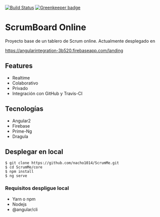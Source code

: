 [![Build Status](https://travis-ci.org/nacho1014/ScrumMe.svg?branch=master)](https://travis-ci.org/nacho1014/ScrumMe)
[![Greenkeeper badge](https://badges.greenkeeper.io/nacho1014/ScrumMe.svg)](https://greenkeeper.io/)
# ScrumBoard Online


Proyecto base de un tablero de Scrum online.
Actualmente desplegado en 

https://angularintegration-3b520.firebaseapp.com/landing

## Features

* Realtime
* Colaborativo
* Privado
* Integración con GitHub y Travis-CI

## Tecnologías

* Angular2
* Firebase
* Prime-Ng
* Dragula

## Desplegar en local

    $ git clone https://github.com/nacho1014/ScrumMe.git
    $ cd ScrumMe/core
    $ npm install 
    $ ng serve
    

### Requisitos despligue local
* Yarn o npm 
* Nodejs
* @angular/cli

